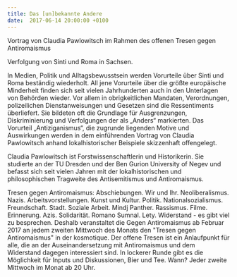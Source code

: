 ```yaml
---
title: Das [un]bekannte Andere
date:  2017-06-14 20:00:00 +0100
---
```


Vortrag von Claudia Pawlowitsch im Rahmen des offenen Tresen gegen Antiromaismus



Verfolgung von Sinti und Roma in Sachsen.

In Medien, Politik und Alltagsbewusstsein werden Vorurteile über Sinti und
Roma beständig wiederholt. All jene Vorurteile über die größte europäische
Minderheit finden sich seit vielen Jahrhunderten auch in den Unterlagen von
Behörden wieder. Vor allem in obrigkeitlichen Mandaten, Verordnungen,
polizeilichen Dienstanweisungen und Gesetzen sind die Ressentiments
überliefert. Sie bildeten oft die Grundlage für Ausgrenzungen,
Diskriminierung und Verfolgungen der als „Anders“ markierten. Das Vorurteil
„Antiziganismus“, die zugrunde liegenden Motive und Auswirkungen werden in
dem einführenden Vortrag von Claudia Pawlowitsch anhand lokalhistorischer
Beispiele skizzenhaft offengelegt.


Claudia Pawlowitsch ist Forstwissenschaftlerin und Historikerin. Sie
studierte an der TU Dresden und der Ben Gurion University of Negev und
befasst sich seit vielen Jahren mit der lokalhistorischen und
philosophischen Tragweite des Antisemitismus und Antiromaismus.


Tresen gegen Antiromaismus: Abschiebungen. Wir und Ihr.
Neoliberalismus. Nazis. Arbeitsvorstellungen. Kunst und Kultur.
Politik. Nationalsozialismus. Freundschaft. Stadt. Soziale Arbeit.
Mindj Panther. Rassismus. Filme. Erinnerung. Azis. Solidarität.
Romano Sumnal. Lety. Widerstand - es gibt viel zu besprechen.
Deshalb veranstaltet die Gegen Antiromaismus ab Februar 2017 an
jedem zweiten Mittwoch des Monats den "Tresen gegen Antiromaismus" in der
kosmotique. Der offene Tresen ist ein Anlaufpunkt für alle, die an der
Auseinandersetzung mit Antiromaismus und dem Widerstand dagegen
interessiert sind. In lockerer Runde gibt es die Möglichkeit für Inputs und
Diskussionen, Bier und Tee.
Wann? Jeder zweite Mittwoch im Monat ab 20 Uhr.


